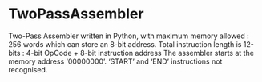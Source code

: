 # TwoPassAssembler
Two-Pass Assembler written in Python, with maximum memory allowed : 256 words which can store an 8-bit address.
Total instruction length is 12-bits : 4-bit OpCode + 8-bit instruction address
The assembler starts at the memory address ‘00000000’. ‘START’ and ‘END’ instructions not recognised.
